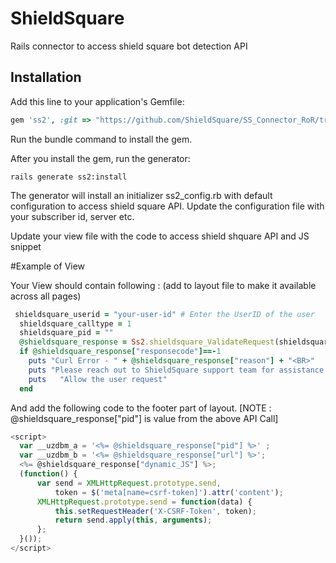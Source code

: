 # ShieldSquare

Rails connector to access shield square bot detection API

## Installation

Add this line to your application's Gemfile:

```ruby
gem 'ss2', :git => "https://github.com/ShieldSquare/SS_Connector_RoR/tree/ShieldSquare_RoR_v2.1"
```
Run the bundle command to install the gem.

After you install the gem, run the generator:

``` 
rails generate ss2:install
```

The generator will install an initializer ss2_config.rb with default configuration to access shield square API.  Update the configuration file with your subscriber id, server etc.

Update your view file with the code to access shield shquare API and JS snippet

#Example of View

Your View should contain following : (add to layout file to make it available across all pages)

```ruby
 shieldsquare_userid = "your-user-id" # Enter the UserID of the user
  shieldsquare_calltype = 1
  shieldsquare_pid = ""
  @shieldsquare_response = Ss2.shieldsquare_ValidateRequest(shieldsquare_userid, shieldsquare_calltype, shieldsquare_pid, request, cookies)
  if @shieldsquare_response["responsecode"]==-1
    puts "Curl Error - " + @shieldsquare_response["reason"] + "<BR>"
    puts "Please reach out to ShieldSquare support team for assistance <BR>"
    puts   "Allow the user request"
  end
```
And add the following code to the footer part of layout.
[NOTE : @shieldsquare_response["pid"] is value from the above API Call]

```javascript
<script>
  var __uzdbm_a = '<%= @shieldsquare_response["pid"] %>' ;
  var __uzdbm_b = '<%= @shieldsquare_response["url"] %>';
  <%= @shieldsquare_response["dynamic_JS"] %>;
  (function() {
      var send = XMLHttpRequest.prototype.send,
          token = $('meta[name=csrf-token]').attr('content');
      XMLHttpRequest.prototype.send = function(data) {
          this.setRequestHeader('X-CSRF-Token', token);
          return send.apply(this, arguments);
      };
  }());
</script>
```

